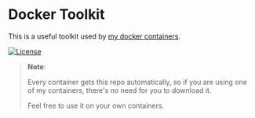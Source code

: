 Docker Toolkit
==============

This is a useful toolkit used by [my docker containers](https://hub.docker.com/r/vihuvac/).

[![License](http://tools.vihuvac.com/images/collection/git-docs/license-mit.svg)](https://github.com/vihuvac/docker-toolkit/blob/master/LICENSE)

> **Note**:
>
> Every container gets this repo automatically, so if you are using one of my containers, there's no need for you to download it.
>
> Feel free to use it on your own containers.
